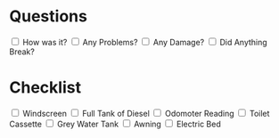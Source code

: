 <link href="../../../styles/custom.css" rel="stylesheet" />

# Questions

<label for="q1"><input type="checkbox" id="q1" /> How was it?</label>
<label for="q2"><input type="checkbox" id="q2" /> Any Problems?</label>
<label for="q3"><input type="checkbox" id="q3" /> Any Damage?</label>
<label for="q4"><input type="checkbox" id="q4" /> Did Anything Break?</label>

# Checklist
<label for="windscreen"><input type="checkbox" id="windscreen" /> Windscreen</label>
<label for="diesel"><input type="checkbox" id="diesel" /> Full Tank of Diesel</label>
<label for="odomoter"><input type="checkbox" id="odomoter" /> Odomoter Reading</label>
<label for="toilet"> <input type="checkbox" id="toilet" /> Toilet Cassette</label>
<label for="grey-water-tank"><input type="checkbox" id="grey-water-tank" /> Grey Water Tank</label>
<label for="awning"><input type="checkbox" id="awning" /> Awning</label>
<label for="bed"><input type="checkbox" id="bed" /> Electric Bed</label>
